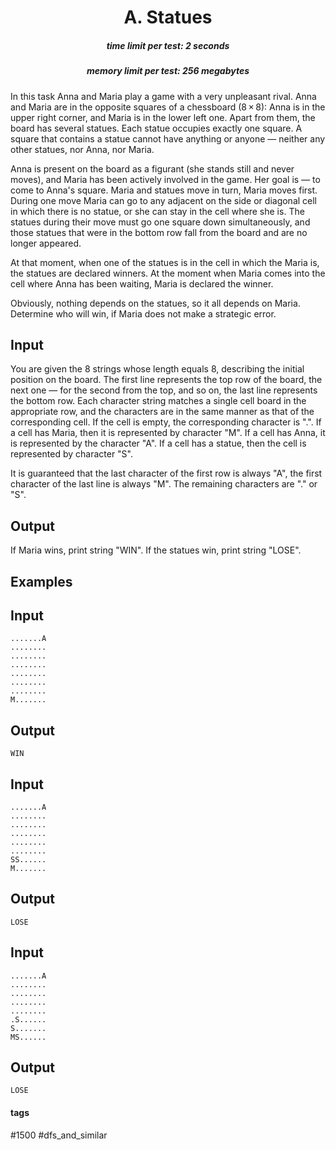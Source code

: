 <h1 style='text-align: center;'> A. Statues</h1>

<h5 style='text-align: center;'>time limit per test: 2 seconds</h5>
<h5 style='text-align: center;'>memory limit per test: 256 megabytes</h5>

In this task Anna and Maria play a game with a very unpleasant rival. Anna and Maria are in the opposite squares of a chessboard (8 × 8): Anna is in the upper right corner, and Maria is in the lower left one. Apart from them, the board has several statues. Each statue occupies exactly one square. A square that contains a statue cannot have anything or anyone — neither any other statues, nor Anna, nor Maria.

Anna is present on the board as a figurant (she stands still and never moves), and Maria has been actively involved in the game. Her goal is — to come to Anna's square. Maria and statues move in turn, Maria moves first. During one move Maria can go to any adjacent on the side or diagonal cell in which there is no statue, or she can stay in the cell where she is. The statues during their move must go one square down simultaneously, and those statues that were in the bottom row fall from the board and are no longer appeared.

At that moment, when one of the statues is in the cell in which the Maria is, the statues are declared winners. At the moment when Maria comes into the cell where Anna has been waiting, Maria is declared the winner.

Obviously, nothing depends on the statues, so it all depends on Maria. Determine who will win, if Maria does not make a strategic error.

## Input

You are given the 8 strings whose length equals 8, describing the initial position on the board. The first line represents the top row of the board, the next one — for the second from the top, and so on, the last line represents the bottom row. Each character string matches a single cell board in the appropriate row, and the characters are in the same manner as that of the corresponding cell. If the cell is empty, the corresponding character is ".". If a cell has Maria, then it is represented by character "M". If a cell has Anna, it is represented by the character "A". If a cell has a statue, then the cell is represented by character "S".

It is guaranteed that the last character of the first row is always "A", the first character of the last line is always "M". The remaining characters are "." or "S".

## Output

If Maria wins, print string "WIN". If the statues win, print string "LOSE".

## Examples

## Input


```
.......A  
........  
........  
........  
........  
........  
........  
M.......  

```
## Output


```
WIN  

```
## Input


```
.......A  
........  
........  
........  
........  
........  
SS......  
M.......  

```
## Output


```
LOSE  

```
## Input


```
.......A  
........  
........  
........  
........  
.S......  
S.......  
MS......  

```
## Output


```
LOSE  

```


#### tags 

#1500 #dfs_and_similar 